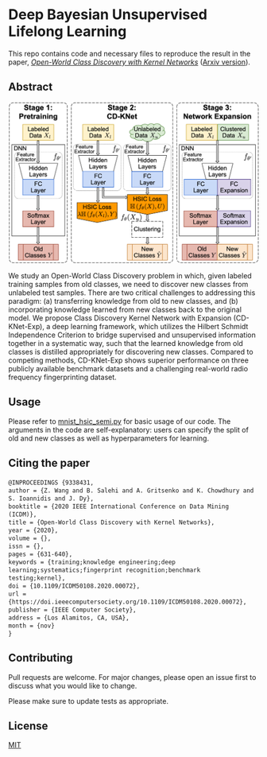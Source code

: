 # Deep Bayesian Unsupervised Lifelong Learning

This repo contains code and necessary files to reproduce the result in the paper, [*Open-World Class Discovery with Kernel Networks*](https://www.computer.org/csdl/proceedings-article/icdm/2020/831600a631/1r54HgwR0sw) ([Arxiv version](https://arxiv.org/pdf/2012.06957.pdf)).


## Abstract
![overview](./model_overview.png)

We study an Open-World Class Discovery problem in which, given labeled training samples from old classes, we need to discover new classes from unlabeled test samples. There are two critical challenges to addressing this paradigm: (a) transferring knowledge from old to new classes, and (b) incorporating knowledge learned from new classes back to the original model. We propose Class Discovery Kernel Network with Expansion (CD-KNet-Exp), a deep learning framework, which utilizes the Hilbert Schmidt Independence Criterion to bridge supervised and unsupervised information together in a systematic way, such that the learned knowledge from old classes is distilled appropriately for discovering new classes. Compared to competing methods, CD-KNet-Exp shows superior performance on three publicly available benchmark datasets and a challenging real-world radio frequency fingerprinting dataset.


## Usage

Please refer to [mnist_hsic_semi.py](./mnist_hsic_semi.py) for basic usage of our code. The arguments in the code are self-explanatory: users can specify the split of old and new classes as well as hyperparameters for learning.

## Citing the paper
```
@INPROCEEDINGS {9338431,
author = {Z. Wang and B. Salehi and A. Gritsenko and K. Chowdhury and S. Ioannidis and J. Dy},
booktitle = {2020 IEEE International Conference on Data Mining (ICDM)},
title = {Open-World Class Discovery with Kernel Networks},
year = {2020},
volume = {},
issn = {},
pages = {631-640},
keywords = {training;knowledge engineering;deep learning;systematics;fingerprint recognition;benchmark testing;kernel},
doi = {10.1109/ICDM50108.2020.00072},
url = {https://doi.ieeecomputersociety.org/10.1109/ICDM50108.2020.00072},
publisher = {IEEE Computer Society},
address = {Los Alamitos, CA, USA},
month = {nov}
}

```


## Contributing
Pull requests are welcome. For major changes, please open an issue first to discuss what you would like to change.

Please make sure to update tests as appropriate.

## License
[MIT](https://choosealicense.com/licenses/mit/)